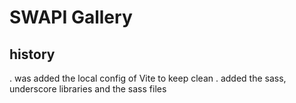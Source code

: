 # SWAPI Gallery

## history

. was added the local config of Vite to keep clean
. added the sass, underscore libraries and the sass files
